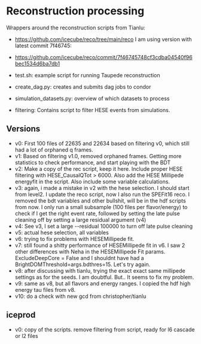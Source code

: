 # Reconstruction processing

Wrappers around the reconstruction scripts from Tianlu:
- https://github.com/icecube/reco/tree/main/reco
I am using version with latest commit 7f46745:
- https://github.com/icecube/reco/commit/7f46745748cf3cdba04540f96bec1534d6ba7db1

- test.sh: example script for running Taupede reconstruction
- create_dag.py: creates and submits dag jobs to condor
- simulation_datasets.py: overview of which datasets to process 
- filtering: Contains script to filter HESE events from simulations.

## Versions

- v0: First 100 files of 22635 and 22634 based on filtering v0, which still had a lot of orphaned q frames.
- v1: Based on filtering v1.0, removed orphaned frames. Getting more statistics to check performance, and start playing with the BDT
- v2: Make a copy of the rec script, keep it here. Include proper HESE filtering with HESE_CausalQTot > 6000. Also add the HESE Millipede energyfit in the script. Also include some variable calculations.
- v3: again, i made a mistake in v2 with the hese selection. I should start from level2. I update the reco script, now I also run the SPEFit16 reco. I removed the bdt variables and other bullshit, will be in the hdf scripts from now. I only run a small subsample (100 files per flavor/energy) to check if I get the right event rate, followed by setting the late pulse cleaning off by setting a large residual argument (v4)
- v4: See v3, I set a large --residual 100000 to turn off late pulse cleaning
- v5: actual hese selection, all variables
- v6: trying to fix problems with HESEMillipede fit.
- v7: still found a shitty performance of HESEMillipede fit in v6. I saw 2 other differences with Neha in the HESEMillipede Fit params. ExcludeDeepCore = False and I shouldnt have had a BrightDOMThreshold=args.bdthres=15. Let's try again.
- v8: after discussing with tianlu, trying the exact exact same millipede settings as for the seeds. I am doubtful. But.. It seems to fix my problem. 
- v9: same as v8, but all flavors and energy ranges. I copied the hdf high energy tau files from v8.
- v10: do a check with new gcd from christopher/tianlu

## iceprod
- v0: copy of the scripts. remove filtering from script, ready for l6 cascade or l2 files